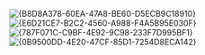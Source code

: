 ![{B8D8A378-60EA-47A8-BE60-D5ECB9C18910}](https://github.com/user-attachments/assets/82055ed7-6200-4b34-9bc2-72a00b1301ce)
![{E6D21CE7-B2C2-4560-A988-F4A5B95E030F}](https://github.com/user-attachments/assets/457a5342-8a74-4e3b-a36c-ac3097a5a555)
![{787F071C-C9BF-4E92-9C98-233F7D995BF1}](https://github.com/user-attachments/assets/0690dd7a-2446-4d2d-93b9-852c905085db)
![{0B9500DD-4E20-47CF-85D1-7254D8ECA142}](https://github.com/user-attachments/assets/0b80ef5e-79c8-4477-8c00-1c1772ca0957)


